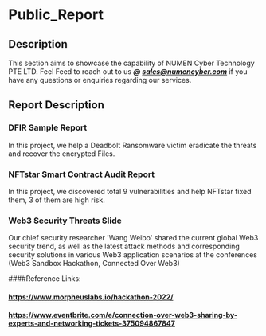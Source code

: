 # Public_Report
## Description 
This section aims to showcase the capability of NUMEN Cyber Technology PTE LTD.
Feel Feed to reach out to us ***@ sales@numencyber.com*** if you have any questions or enquiries regarding our services.

## Report Description

### DFIR Sample Report
In this project, we help a Deadbolt Ransomware victim eradicate the threats and recover the encrypted Files.

### NFTstar Smart Contract Audit Report
In this project, we discovered total 9 vulnerabilities and help NFTstar fixed them, 3 of them are high risk.

### Web3 Security Threats Slide
Our chief security researcher 'Wang Weibo' shared the current global Web3 security trend, as well as the latest attack methods and corresponding security solutions in various Web3 application scenarios at the conferences (Web3 Sandbox Hackathon, Connected Over Web3)

####Reference Links:
#### https://www.morpheuslabs.io/hackathon-2022/
#### https://www.eventbrite.com/e/connection-over-web3-sharing-by-experts-and-networking-tickets-375094867847

